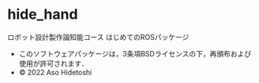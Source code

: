 # hide_hand
ロボット設計製作論知能コース
はじめてのROSパッケージ

- このソフトウェアパッケージは，3条項BSDライセンスの下，再頒布および使用が許可されます．
- © 2022 Aso Hidetoshi
